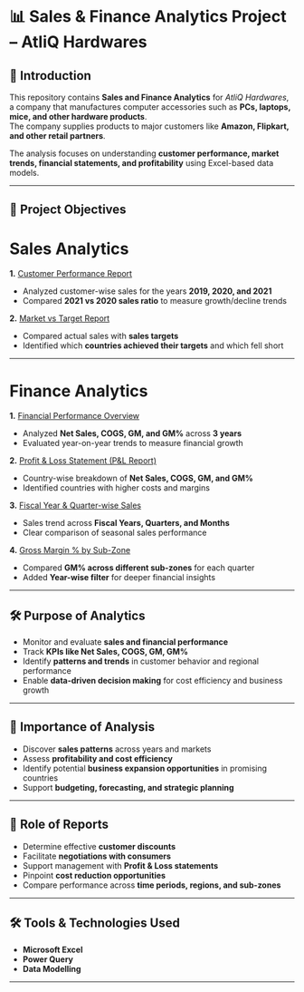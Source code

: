 # 📊 Sales & Finance Analytics Project – AtliQ Hardwares  

## 📌 Introduction  
This repository contains **Sales and Finance Analytics** for *AtliQ Hardwares*, a company that manufactures computer accessories such as **PCs, laptops, mice, and other hardware products**.  
The company supplies products to major customers like **Amazon, Flipkart, and other retail partners**.  

The analysis focuses on understanding **customer performance, market trends, financial statements, and profitability** using Excel-based data models.  

---

## 🎯 Project Objectives  

# Sales Analytics  
**1.** [Customer Performance Report]()
   - Analyzed customer-wise sales for the years **2019, 2020, and 2021**  
   - Compared **2021 vs 2020 sales ratio** to measure growth/decline trends  

**2.** [Market vs Target Report](https://github.com/Naveen-Jhinjarye/Sales-And-Finanace-Analytics/blob/main/Market%20And%20Target%20Report.pdf)
   - Compared actual sales with **sales targets**  
   - Identified which **countries achieved their targets** and which fell short  

---

# Finance Analytics  
**1.** [Financial Performance Overview](https://github.com/Naveen-Jhinjarye/Sales-And-Finanace-Analytics/blob/main/Profit%20And%20Loss%20Statement%20By%20Fiscal%20Year.pdf)  
   - Analyzed **Net Sales, COGS, GM, and GM%** across **3 years**  
   - Evaluated year-on-year trends to measure financial growth  

**2.** [Profit & Loss Statement (P&L Report)](https://github.com/Naveen-Jhinjarye/Sales-And-Finanace-Analytics/blob/main/Profit%20And%20Loss%20Statement%20By%20Markets.pdf)  
   - Country-wise breakdown of **Net Sales, COGS, GM, and GM%**  
   - Identified countries with higher costs and margins  

**3.** [Fiscal Year & Quarter-wise Sales](https://github.com/Naveen-Jhinjarye/Sales-And-Finanace-Analytics/blob/main/Profit%20And%20Loss%20Statement%20By%20Months.pdf)  
   - Sales trend across **Fiscal Years, Quarters, and Months**  
   - Clear comparison of seasonal sales performance  

**4.** [Gross Margin % by Sub-Zone](https://github.com/Naveen-Jhinjarye/Sales-And-Finanace-Analytics/blob/main/GM%25%20By%20Quarters.pdf)
   - Compared **GM% across different sub-zones** for each quarter  
   - Added **Year-wise filter** for deeper financial insights  

---

## 🛠 Purpose of Analytics  
- Monitor and evaluate **sales and financial performance**  
- Track **KPIs like Net Sales, COGS, GM, GM%**  
- Identify **patterns and trends** in customer behavior and regional performance  
- Enable **data-driven decision making** for cost efficiency and business growth  

---

## 📌 Importance of Analysis  
- Discover **sales patterns** across years and markets  
- Assess **profitability and cost efficiency**  
- Identify potential **business expansion opportunities** in promising countries  
- Support **budgeting, forecasting, and strategic planning**  

---

## 📑 Role of Reports  
- Determine effective **customer discounts**  
- Facilitate **negotiations with consumers**  
- Support management with **Profit & Loss statements**  
- Pinpoint **cost reduction opportunities**  
- Compare performance across **time periods, regions, and sub-zones**  

---

## 🛠 Tools & Technologies Used  
- **Microsoft Excel**  
- **Power Query**  
- **Data Modelling**  

---

